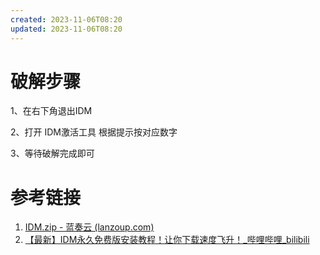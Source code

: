 ```yaml
---
created: 2023-11-06T08:20
updated: 2023-11-06T08:20
---
```

# 破解步骤
1、在右下角退出IDM

2、打开 IDM激活工具 根据提示按对应数字

3、等待破解完成即可

# 参考链接
1. [IDM.zip - 蓝奏云 (lanzoup.com)](https://wwi.lanzoup.com/iVydD13f8ave)
2. [【最新】IDM永久免费版安装教程！让你下载速度飞升！_哔哩哔哩_bilibili](https://www.bilibili.com/video/BV1sc411w761/?spm_id_from=333.337.search-card.all.click&vd_source=af94dc11f0a1751ebb3c2090844ad9f6)